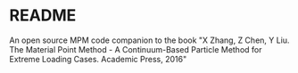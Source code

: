 # README

An open source MPM code companion to the book "X Zhang, Z Chen, Y Liu. The Material Point Method - A Continuum-Based Particle Method for Extreme Loading Cases. Academic Press, 2016"

